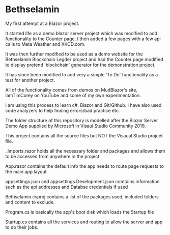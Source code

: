 # Bethselamin

My first attempt at a Blazor project.

It started life as a demo blazor server project which was modified to add functionality to the Counter page.
I then added a few pages with a few api calls to Meta Weather and XKCD.com.

It was then further modified to be used as a demo website for the Bethselamin Blockchain Legder project
and had the Counter page modified to display pretend 'blockchain' generator for the demonstration project.

It has since been modified to add very a simple 'To Do' functionality as a test for another project.

All of the functionality comes from demos on MudBlazor's site, IamTimCorey on YouTube and some of my own experimentation.

I am using this process to learn c#, Blazor and Git/Github. I have also used code analyzers to help finding errors/bad practice etc.

The folder structure of this repository is modelled after the Blazor Server Demo App supplied by Microsoft in Visaul Studio Community 2019.

This project contains all the source files but NOT the Visaual Studio projcet file.

_Imports.razor holds all the necessary folder and packages and allows them to be accessed from anywhere in the project

App.razor contains the default info the app needs to route page requests to the main app layout

appsettings.json and appsettings.Development.json comtains information such as the api addresses and Databse credentials if used

Bethselamin.csproj contains a list of the packages used, included folders and content to exclude.

Program.cs is basically the app's boot disk which loads the Startup file

Startup.cs contains all the services and routing to allow the server and app to do their jobs.
